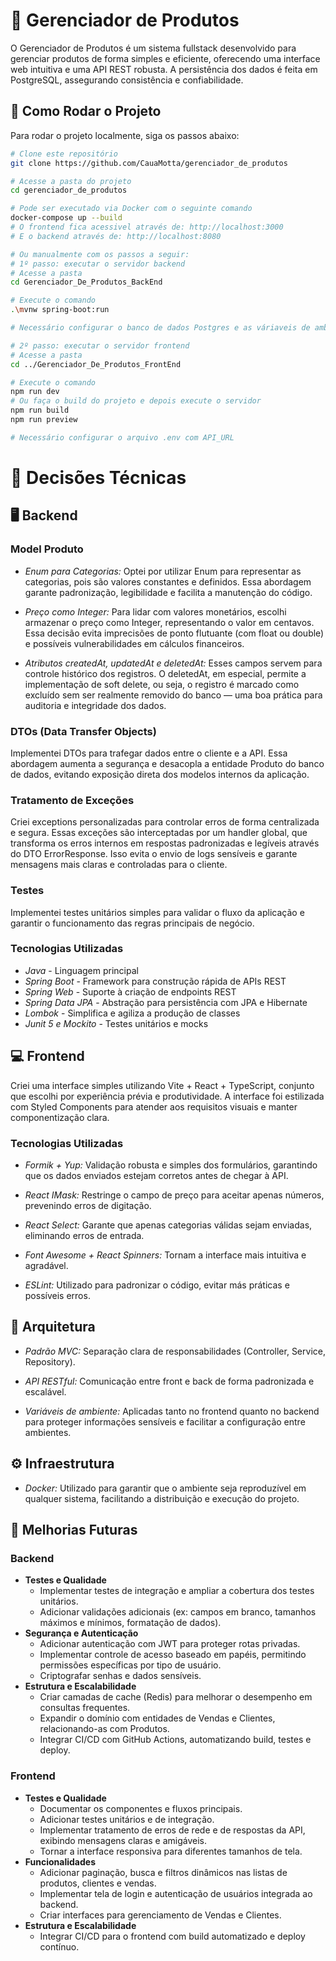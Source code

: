 # 🧾 Gerenciador de Produtos

O Gerenciador de Produtos é um sistema fullstack desenvolvido para gerenciar produtos de forma simples e eficiente, oferecendo uma interface web intuitiva e uma API REST robusta.
A persistência dos dados é feita em PostgreSQL, assegurando consistência e confiabilidade.

## 📄 Como Rodar o Projeto

Para rodar o projeto localmente, siga os passos abaixo:

```sh
# Clone este repositório
git clone https://github.com/CauaMotta/gerenciador_de_produtos

# Acesse a pasta do projeto
cd gerenciador_de_produtos

# Pode ser executado via Docker com o seguinte comando
docker-compose up --build
# O frontend fica acessivel através de: http://localhost:3000
# E o backend através de: http://localhost:8080

# Ou manualmente com os passos a seguir:
# 1º passo: executar o servidor backend
# Acesse a pasta
cd Gerenciador_De_Produtos_BackEnd

# Execute o comando
.\mvnw spring-boot:run

# Necessário configurar o banco de dados Postgres e as váriaveis de ambiente

# 2º passo: executar o servidor frontend
# Acesse a pasta
cd ../Gerenciador_De_Produtos_FrontEnd

# Execute o comando
npm run dev
# Ou faça o build do projeto e depois execute o servidor
npm run build
npm run preview

# Necessário configurar o arquivo .env com API_URL
```

# 🧩 Decisões Técnicas

## 🖥️ Backend

### Model Produto

- _Enum para Categorias:_
  Optei por utilizar Enum para representar as categorias, pois são valores constantes e definidos. Essa abordagem garante padronização, legibilidade e facilita a manutenção do código.

- _Preço como Integer:_
  Para lidar com valores monetários, escolhi armazenar o preço como Integer, representando o valor em centavos. Essa decisão evita imprecisões de ponto flutuante (com float ou double) e possíveis vulnerabilidades em cálculos financeiros.

- _Atributos createdAt, updatedAt e deletedAt:_
  Esses campos servem para controle histórico dos registros. O deletedAt, em especial, permite a implementação de soft delete, ou seja, o registro é marcado como excluído sem ser realmente removido do banco — uma boa prática para auditoria e integridade dos dados.

### DTOs (Data Transfer Objects)

Implementei DTOs para trafegar dados entre o cliente e a API. Essa abordagem aumenta a segurança e desacopla a entidade Produto do banco de dados, evitando exposição direta dos modelos internos da aplicação.

### Tratamento de Exceções

Criei exceptions personalizadas para controlar erros de forma centralizada e segura.
Essas exceções são interceptadas por um handler global, que transforma os erros internos em respostas padronizadas e legíveis através do DTO ErrorResponse.
Isso evita o envio de logs sensíveis e garante mensagens mais claras e controladas para o cliente.

### Testes

Implementei testes unitários simples para validar o fluxo da aplicação e garantir o funcionamento das regras principais de negócio.

### Tecnologias Utilizadas

- _Java_ - Linguagem principal
- _Spring Boot_ - Framework para construção rápida de APIs REST
- _Spring Web_ - Suporte à criação de endpoints REST
- _Spring Data JPA_ - Abstração para persistência com JPA e Hibernate
- _Lombok_ - Simplifica e agiliza a produção de classes
- _Junit 5 e Mockito_ - Testes unitários e mocks

## 💻 Frontend

Criei uma interface simples utilizando Vite + React + TypeScript, conjunto que escolhi por experiência prévia e produtividade.
A interface foi estilizada com Styled Components para atender aos requisitos visuais e manter componentização clara.

### Tecnologias Utilizadas

- _Formik + Yup:_
  Validação robusta e simples dos formulários, garantindo que os dados enviados estejam corretos antes de chegar à API.

- _React IMask:_
  Restringe o campo de preço para aceitar apenas números, prevenindo erros de digitação.

- _React Select:_
  Garante que apenas categorias válidas sejam enviadas, eliminando erros de entrada.

- _Font Awesome + React Spinners:_
  Tornam a interface mais intuitiva e agradável.

- _ESLint:_
  Utilizado para padronizar o código, evitar más práticas e possíveis erros.

## 🧱 Arquitetura

- _Padrão MVC:_
  Separação clara de responsabilidades (Controller, Service, Repository).

- _API RESTful:_
  Comunicação entre front e back de forma padronizada e escalável.

- _Variáveis de ambiente:_
  Aplicadas tanto no frontend quanto no backend para proteger informações sensíveis e facilitar a configuração entre ambientes.

## ⚙️ Infraestrutura

- _Docker:_
  Utilizado para garantir que o ambiente seja reproduzível em qualquer sistema, facilitando a distribuição e execução do projeto.

## 🚀 Melhorias Futuras

### Backend

- **Testes e Qualidade**
  - Implementar testes de integração e ampliar a cobertura dos testes unitários.
  - Adicionar validações adicionais (ex: campos em branco, tamanhos máximos e mínimos, formatação de dados).
- **Segurança e Autenticação**
  - Adicionar autenticação com JWT para proteger rotas privadas.
  - Implementar controle de acesso baseado em papéis, permitindo permissões específicas por tipo de usuário.
  - Criptografar senhas e dados sensíveis.
- **Estrutura e Escalabilidade**
  - Criar camadas de cache (Redis) para melhorar o desempenho em consultas frequentes.
  - Expandir o domínio com entidades de Vendas e Clientes, relacionando-as com Produtos.
  - Integrar CI/CD com GitHub Actions, automatizando build, testes e deploy.

### Frontend

- **Testes e Qualidade**
  - Documentar os componentes e fluxos principais.
  - Adicionar testes unitários e de integração.
  - Implementar tratamento de erros de rede e de respostas da API, exibindo mensagens claras e amigáveis.
  - Tornar a interface responsiva para diferentes tamanhos de tela.
- **Funcionalidades**
  - Adicionar paginação, busca e filtros dinâmicos nas listas de produtos, clientes e vendas.
  - Implementar tela de login e autenticação de usuários integrada ao backend.
  - Criar interfaces para gerenciamento de Vendas e Clientes.
- **Estrutura e Escalabilidade**
  - Integrar CI/CD para o frontend com build automatizado e deploy contínuo.

